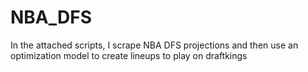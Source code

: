 # NBA_DFS
In the attached scripts, I scrape NBA DFS projections and then use an optimization model to create lineups to play on draftkings
